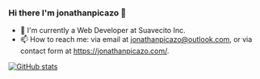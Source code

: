 ### Hi there I'm jonathanpicazo 👋

- 💼 I'm currently a Web Developer at Suavecito Inc.
- 📫 How to reach me: via email at jonathanpicazo@outlook.com, or via contact form at https://jonathanpicazo.com/.

[![GitHub stats](https://github-readme-stats.vercel.app/api?username=jonathanpicazo)](https://github.com/anuraghazra/github-readme-stats)
